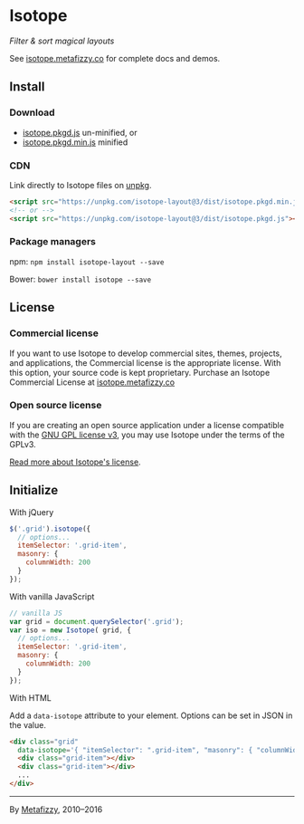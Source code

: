 # Isotope

_Filter & sort magical layouts_

See [isotope.metafizzy.co](http://isotope.metafizzy.co) for complete docs and demos.

## Install

### Download

+ [isotope.pkgd.js](https://unpkg.com/isotope-layout@3/dist/isotope.pkgd.js) un-minified, or
+ [isotope.pkgd.min.js](https://unpkg.com/isotope-layout@3/dist/isotope.pkgd.min.js) minified

### CDN

Link directly to Isotope files on [unpkg](https://unpkg.com).

``` html
<script src="https://unpkg.com/isotope-layout@3/dist/isotope.pkgd.min.js"></script>
<!-- or -->
<script src="https://unpkg.com/isotope-layout@3/dist/isotope.pkgd.js"></script>
```

### Package managers

npm: `npm install isotope-layout --save`

Bower: `bower install isotope --save`

## License

### Commercial license

If you want to use Isotope to develop commercial sites, themes, projects, and applications, the Commercial license is the appropriate license. With this option, your source code is kept proprietary. Purchase an Isotope Commercial License at [isotope.metafizzy.co](http://isotope.metafizzy.co/#commercial-license)

### Open source license

If you are creating an open source application under a license compatible with the [GNU GPL license v3](https://www.gnu.org/licenses/gpl-3.0.html), you may use Isotope under the terms of the GPLv3.

[Read more about Isotope's license](http://isotope.metafizzy.co/license.html).

## Initialize

With jQuery

``` js
$('.grid').isotope({
  // options...
  itemSelector: '.grid-item',
  masonry: {
    columnWidth: 200
  }
});
```

With vanilla JavaScript

``` js
// vanilla JS
var grid = document.querySelector('.grid');
var iso = new Isotope( grid, {
  // options...
  itemSelector: '.grid-item',
  masonry: {
    columnWidth: 200
  }
});
```

With HTML

Add a `data-isotope` attribute to your element. Options can be set in JSON in the value.

``` html
<div class="grid"
  data-isotope='{ "itemSelector": ".grid-item", "masonry": { "columnWidth": 200 } }'>
  <div class="grid-item"></div>
  <div class="grid-item"></div>
  ...
</div>
```

* * *

By [Metafizzy](http://metafizzy.co), 2010–2016
